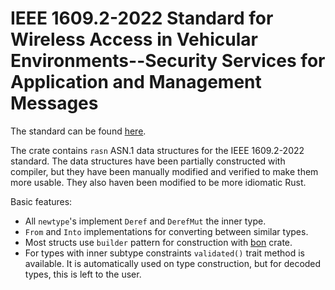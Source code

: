 
# IEEE 1609.2-2022 Standard for Wireless Access in Vehicular Environments--Security Services for Application and Management Messages

The standard can be found [here](https://standards.ieee.org/ieee/1609.2/10258/).

The crate contains `rasn` ASN.1 data structures for the IEEE 1609.2-2022 standard.
The data structures have been partially constructed with compiler, but they have been manually modified and verified to make them more usable. They also haven been modified to be more idiomatic Rust.

Basic features:
 * All `newtype`'s implement `Deref` and `DerefMut` the inner type.
 * `From` and `Into` implementations for converting between similar types.
 * Most structs use `builder` pattern for construction with [bon](https://github.com/elastio/bon) crate.
 * For types with inner subtype constraints `validated()` trait method is available. It is automatically used on type construction, but for decoded types, this is left to the user.
